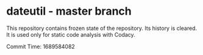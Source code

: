 # dateutil - master branch

This repository contains frozen state of the repository.
Its history is cleared. It is used only for static code
analysis with Codacy.

Commit Time: 1689584082